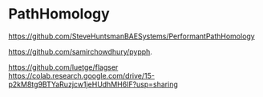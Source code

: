 # PathHomology

https://github.com/SteveHuntsmanBAESystems/PerformantPathHomology 

https://github.com/samirchowdhury/pypph. 

https://github.com/luetge/flagser  
https://colab.research.google.com/drive/15-p2kM8tg9BTYaRuzjcw1jeHUdhMH6IF?usp=sharing
